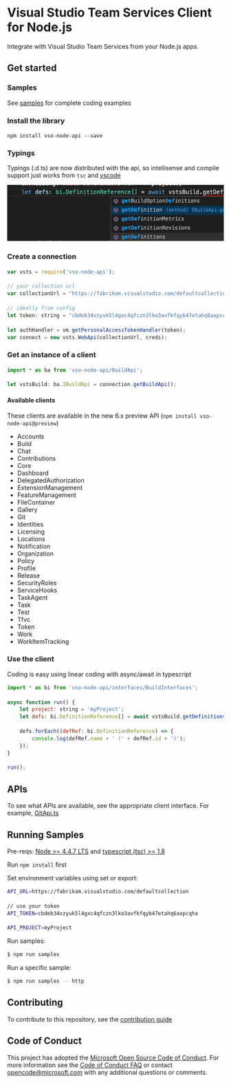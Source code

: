# Visual Studio Team Services Client for Node.js

Integrate with Visual Studio Team Services from your Node.js apps.

## Get started

### Samples

See [samples](./samples) for complete coding examples

### Install the library
```
npm install vso-node-api --save
```

### Typings

Typings (.d.ts) are now distributed with the api, so intellisense and compile support just works from `tsc` and [vscode]()  

![Intellisense](docs/intellisense.png)  

### Create a connection
```javascript
var vsts = require('vso-node-api');

// your collection url
var collectionUrl = "https://fabrikam.visualstudio.com/defaultcollection";

// ideally from config
let token: string = "cbdeb34vzyuk5l4gxc4qfczn3lko3avfkfqyb47etahq6axpcqha"; 

let authHandler = vm.getPersonalAccessTokenHandler(token); 
var connect = new vsts.WebApi(collectionUrl, creds);    
```

### Get an instance of a client

```javascript
import * as ba from 'vso-node-api/BuildApi';

let vstsBuild: ba.IBuildApi = connection.getBuildApi();
```

#### Available clients

These clients are available in the new 6.x preview API (`npm install vso-node-api@preview`)

* Accounts
* Build
* Chat
* Contributions
* Core
* Dashboard
* DelegatedAuthorization
* ExtensionManagement
* FeatureManagement
* FileContainer
* Gallery
* Git
* Identities
* Licensing
* Locations
* Notification
* Organization
* Policy
* Profile
* Release
* SecurityRoles
* ServiceHooks
* TaskAgent
* Task
* Test
* Tfvc
* Token
* Work
* WorkItemTracking

### Use the client
 
Coding is easy using linear coding with async/await in typescript

```javascript
import * as bi from 'vso-node-api/interfaces/BuildInterfaces';

async function run() {
    let project: string = 'myProject';
    let defs: bi.DefinitionReference[] = await vstsBuild.getDefinitions(project);

    defs.forEach((defRef: bi.DefinitionReference) => {
        console.log(defRef.name + ' (' + defRef.id + ')');
    });    
}

run();
```

## APIs

To see what APIs are available, see the appropriate client interface. For example, [GitApi.ts](https://github.com/Microsoft/vsts-node-api/blob/master/api/GitApi.ts)

## Running Samples

Pre-reqs: [Node >= 4.4.7 LTS](https://nodejs.org) and [typescript (tsc) >= 1.8](https://www.npmjs.com/package/typescript)  

Run `npm install` first

Set environment variables using set or export:

```bash
API_URL=https://fabrikam.visualstudio.com/defaultcollection  

// use your token
API_TOKEN=cbdeb34vzyuk5l4gxc4qfczn3lko3avfkfqyb47etahq6axpcqha  

API_PROJECT=myProject  
```

Run samples:  

```bash
$ npm run samples
```

Run a specific sample:

```bash
$ npm run samples -- http
```

## Contributing

To contribute to this repository, see the [contribution guide](./CONTRIBUTING.md)

## Code of Conduct

This project has adopted the [Microsoft Open Source Code of Conduct](https://opensource.microsoft.com/codeofconduct/). For more information see the [Code of Conduct FAQ](https://opensource.microsoft.com/codeofconduct/faq/) or contact [opencode@microsoft.com](mailto:opencode@microsoft.com) with any additional questions or comments.
